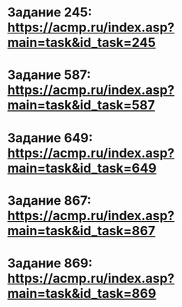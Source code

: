 # Задание 245: https://acmp.ru/index.asp?main=task&id_task=245
# Задание 587: https://acmp.ru/index.asp?main=task&id_task=587
# Задание 649: https://acmp.ru/index.asp?main=task&id_task=649
# Задание 867: https://acmp.ru/index.asp?main=task&id_task=867
# Задание 869: https://acmp.ru/index.asp?main=task&id_task=869
